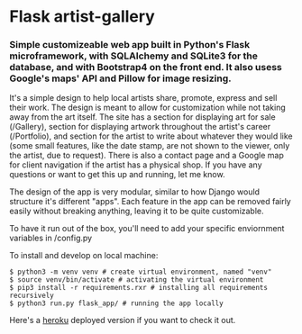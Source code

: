 # Flask artist-gallery

### Simple customizeable web app built in Python's Flask microframework, with SQLAlchemy and SQLite3 for the database, and with Bootstrap4 on the front end. It also usess Google's maps' API and Pillow for image resizing. 

It's a simple design to help local artists share, promote, express and sell their work. The design is meant to allow for customization while not taking away from the art itself. The site has a section for displaying art for sale (/Gallery), section for displaying artwork throughout the artist's career (/Portfolio), and section for the artist to write about whatever they would like (some small features, like the date stamp, are not shown to the viewer, only the artist, due to request). There is also a contact page and a Google map for client navigation if the artist has a physical shop. 
If you have any questions or want to get this up and running, let me know. 

The design of the app is very modular, similar to how Django would structure it's different "apps". Each feature in the app can be removed fairly easily without breaking anything, leaving it to be quite customizable. 



To have it run out of the box, you'll need to add your specific enviornment variables in /config.py

To install and develop on local machine:
```
$ python3 -m venv venv # create virtual environment, named "venv"
$ source venv/bin/activate # activating the virtual environment
$ pip3 install -r requirements.rxr # installing all requirements recursively
$ python3 run.py flask_app/ # running the app locally
```

Here's a [heroku](https://flask-artist-crud.herokuapp.com/) deployed version if you want to check it out. 
